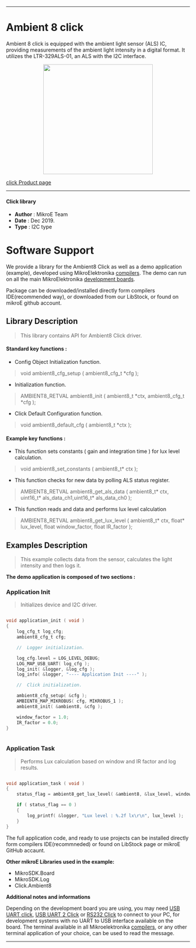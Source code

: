 

---
# Ambient 8 click

Ambient 8 click is equipped with the ambient light sensor (ALS) IC, providing
measurements of the ambient light intensity in a digital format.
It utilizes the LTR-329ALS-01, an ALS with the I2C interface.

<p align="center">
  <img src="http://download.mikroe.com/images/click_for_ide/ambient8_click.png" height=300px>
</p>

[click Product page](<https://www.mikroe.com/ambient-8-click>)

---


#### Click library 

- **Author**        : MikroE Team
- **Date**          : Dec 2019.
- **Type**          : I2C type


# Software Support

We provide a library for the Ambient8 Click 
as well as a demo application (example), developed using MikroElektronika 
[compilers](http://shop.mikroe.com/compilers). 
The demo can run on all the main MikroElektronika [development boards](http://shop.mikroe.com/development-boards).

Package can be downloaded/installed directly form compilers IDE(recommended way), or downloaded from our LibStock, or found on mikroE github account. 

## Library Description

> This library contains API for Ambient8 Click driver.

#### Standard key functions :

- Config Object Initialization function.
> void ambient8_cfg_setup ( ambient8_cfg_t *cfg ); 
 
- Initialization function.
> AMBIENT8_RETVAL ambient8_init ( ambient8_t *ctx, ambient8_cfg_t *cfg );

- Click Default Configuration function.
> void ambient8_default_cfg ( ambient8_t *ctx );


#### Example key functions :

- This function sets constants ( gain and integration time ) for lux level calculation.
> void ambient8_set_constants ( ambient8_t* ctx );
 
- This function checks for new data by polling ALS status register.
> AMBIENT8_RETVAL ambient8_get_als_data ( ambient8_t* ctx, uint16_t* als_data_ch1,uint16_t* als_data_ch0 );

- This function reads and data and performs lux level calculation
> AMBIENT8_RETVAL ambient8_get_lux_level ( ambient8_t* ctx, float* lux_level, float window_factor, float IR_factor );

## Examples Description

> This example collects data from the sensor, calculates the light intensity and then logs it. 

**The demo application is composed of two sections :**

### Application Init 

> Initializes device and I2C driver.

```c

void application_init ( void )
{
    log_cfg_t log_cfg;
    ambient8_cfg_t cfg;

    //  Logger initialization.

    log_cfg.level = LOG_LEVEL_DEBUG;
    LOG_MAP_USB_UART( log_cfg );
    log_init( &logger, &log_cfg );
    log_info( &logger, "---- Application Init ----" );

    //  Click initialization.

    ambient8_cfg_setup( &cfg );
    AMBIENT8_MAP_MIKROBUS( cfg, MIKROBUS_1 );
    ambient8_init( &ambient8, &cfg );

    window_factor = 1.0;
    IR_factor = 0.0;
}
  
```

### Application Task

> Performs Lux calculation based on window and IR factor and log results.

```c

void application_task ( void )
{
    status_flag = ambient8_get_lux_level( &ambient8, &lux_level, window_factor, IR_factor );

    if ( status_flag == 0 )
    {
        log_printf( &logger, "Lux level : %.2f lx\r\n", lux_level );
    }
}  

```

The full application code, and ready to use projects can be  installed directly form compilers IDE(recommneded) or found on LibStock page or mikroE GitHub accaunt.

**Other mikroE Libraries used in the example:** 

- MikroSDK.Board
- MikroSDK.Log
- Click.Ambient8

**Additional notes and informations**

Depending on the development board you are using, you may need 
[USB UART click](http://shop.mikroe.com/usb-uart-click), 
[USB UART 2 Click](http://shop.mikroe.com/usb-uart-2-click) or 
[RS232 Click](http://shop.mikroe.com/rs232-click) to connect to your PC, for 
development systems with no UART to USB interface available on the board. The 
terminal available in all Mikroelektronika 
[compilers](http://shop.mikroe.com/compilers), or any other terminal application 
of your choice, can be used to read the message.



---

